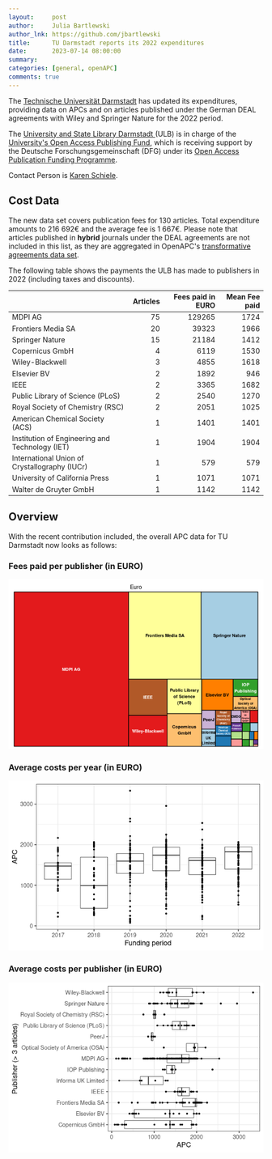 ```yaml
---
layout:     post
author:     Julia Bartlewski
author_lnk: https://github.com/jbartlewski
title:      TU Darmstadt reports its 2022 expenditures
date:       2023-07-14 08:00:00
summary:    
categories: [general, openAPC]
comments: true
---
```





The [Technische Universität Darmstadt](https://www.tu-darmstadt.de/index.en.jsp) has updated its expenditures, providing data on APCs and on articles published under the German DEAL agreements with Wiley and Springer Nature for the 2022 period.

The [University and State Library Darmstadt ](https://www.ulb.tu-darmstadt.de/die_bibliothek/index.en.jsp) (ULB) is in charge of the [University's Open Access Publishing Fund](https://www.ulb.tu-darmstadt.de/forschen_publizieren/publizieren/oa_foerderung/index.en.jsp), which is receiving support by the Deutsche Forschungsgemeinschaft (DFG) under its [Open Access Publication Funding Programme](https://www.dfg.de/en/research_funding/programmes/infrastructure/lis/open_access/infrastructure_funding/).

Contact Person is [Karen Schiele](mailto:oa-fonds@ulb.tu-darmstadt.de).

## Cost Data



The new data set covers publication fees for 130 articles. Total expenditure amounts to 216 692€ and the average fee is 1 667€. Please note that articles published in **hybrid** journals under the DEAL agreements are not included in this list, as they are aggregated in OpenAPC's [transformative agreements data set](https://github.com/OpenAPC/openapc-de/tree/master/data/transformative_agreements).

The following table shows the payments the ULB has made to publishers in 2022 (including taxes and discounts).


|                                                | Articles| Fees paid in EURO| Mean Fee paid|
|:-----------------------------------------------|--------:|-----------------:|-------------:|
|MDPI AG                                         |       75|            129265|          1724|
|Frontiers Media SA                              |       20|             39323|          1966|
|Springer Nature                                 |       15|             21184|          1412|
|Copernicus GmbH                                 |        4|              6119|          1530|
|Wiley-Blackwell                                 |        3|              4855|          1618|
|Elsevier BV                                     |        2|              1892|           946|
|IEEE                                            |        2|              3365|          1682|
|Public Library of Science (PLoS)                |        2|              2540|          1270|
|Royal Society of Chemistry (RSC)                |        2|              2051|          1025|
|American Chemical Society (ACS)                 |        1|              1401|          1401|
|Institution of Engineering and Technology (IET) |        1|              1904|          1904|
|International Union of Crystallography (IUCr)   |        1|               579|           579|
|University of California Press                  |        1|              1071|          1071|
|Walter de Gruyter GmbH                          |        1|              1142|          1142|

## Overview

With the recent contribution included, the overall APC data for TU Darmstadt now looks as follows: 

### Fees paid per publisher (in EURO)

![plot of chunk tree_darmstadt_2023_07_14_full](/figure/tree_darmstadt_2023_07_14_full-1.png)

###  Average costs per year (in EURO)

![plot of chunk box_darmstadt_2023_07_14_year_full](/figure/box_darmstadt_2023_07_14_year_full-1.png)

###  Average costs per publisher (in EURO)

![plot of chunk box_darmstadt_2023_07_14_publisher_full](/figure/box_darmstadt_2023_07_14_publisher_full-1.png)

